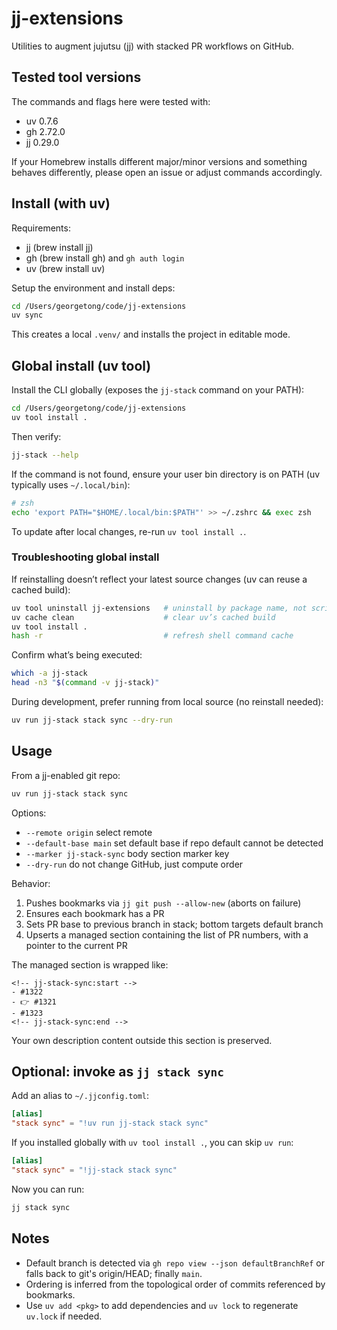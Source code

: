 # jj-extensions

Utilities to augment jujutsu (jj) with stacked PR workflows on GitHub.

## Tested tool versions

The commands and flags here were tested with:
- uv 0.7.6
- gh 2.72.0
- jj 0.29.0

If your Homebrew installs different major/minor versions and something behaves differently, please open an issue or adjust commands accordingly.

## Install (with uv)

Requirements:
- jj (brew install jj)
- gh (brew install gh) and `gh auth login`
- uv (brew install uv)

Setup the environment and install deps:

```bash
cd /Users/georgetong/code/jj-extensions
uv sync
```

This creates a local `.venv/` and installs the project in editable mode.

## Global install (uv tool)

Install the CLI globally (exposes the `jj-stack` command on your PATH):

```bash
cd /Users/georgetong/code/jj-extensions
uv tool install .
```

Then verify:

```bash
jj-stack --help
```

If the command is not found, ensure your user bin directory is on PATH (uv typically uses `~/.local/bin`):

```bash
# zsh
echo 'export PATH="$HOME/.local/bin:$PATH"' >> ~/.zshrc && exec zsh
```

To update after local changes, re-run `uv tool install .`.

### Troubleshooting global install

If reinstalling doesn’t reflect your latest source changes (uv can reuse a cached build):

```bash
uv tool uninstall jj-extensions   # uninstall by package name, not script name
uv cache clean                    # clear uv’s cached build
uv tool install .
hash -r                           # refresh shell command cache
```

Confirm what’s being executed:

```bash
which -a jj-stack
head -n3 "$(command -v jj-stack)"
```

During development, prefer running from local source (no reinstall needed):

```bash
uv run jj-stack stack sync --dry-run
```

## Usage

From a jj-enabled git repo:

```bash
uv run jj-stack stack sync
```

Options:
- `--remote origin` select remote
- `--default-base main` set default base if repo default cannot be detected
- `--marker jj-stack-sync` body section marker key
- `--dry-run` do not change GitHub, just compute order

Behavior:
1) Pushes bookmarks via `jj git push --allow-new` (aborts on failure)
2) Ensures each bookmark has a PR
3) Sets PR base to previous branch in stack; bottom targets default branch
4) Upserts a managed section containing the list of PR numbers, with a pointer to the current PR

The managed section is wrapped like:

```
<!-- jj-stack-sync:start -->
- #1322
- 👉 #1321
- #1323
<!-- jj-stack-sync:end -->
```

Your own description content outside this section is preserved.

## Optional: invoke as `jj stack sync`

Add an alias to `~/.jjconfig.toml`:

```toml
[alias]
"stack sync" = "!uv run jj-stack stack sync"
```

If you installed globally with `uv tool install .`, you can skip `uv run`:

```toml
[alias]
"stack sync" = "!jj-stack stack sync"
```

Now you can run:

```bash
jj stack sync
```

## Notes
- Default branch is detected via `gh repo view --json defaultBranchRef` or falls back to git's origin/HEAD; finally `main`.
- Ordering is inferred from the topological order of commits referenced by bookmarks.
- Use `uv add <pkg>` to add dependencies and `uv lock` to regenerate `uv.lock` if needed.
